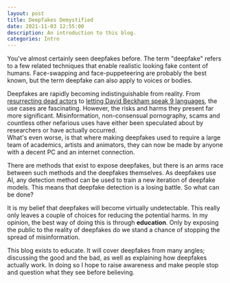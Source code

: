 ```yaml
---
layout: post
title: Deepfakes Demystified
date: 2021-11-03 12:55:00
description: An introduction to this blog.
categories: Intro
---
```


You've almost certainly seen deepfakes before. The term "deepfake" refers to a few
related techniques that enable realistic looking fake content of humans. Face-swapping
and face-puppeteering are probably the best known, but the term deepfake can also
apply to voices or bodies.     

Deepfakes are rapidly becoming indistinguishable from reality. From
[resurrecting dead actors](https://www.youtube.com/watch?v=gg1LPc6WUdM) to
[letting David Beckham speak 9 languages](https://www.synthesia.io/post/david-beckham),
the use cases are fascinating. However, the risks and harms they present far more
significant. Misinformation, non-consensual pornography, scams and countless other
nefarious uses have either been speculated about by researchers or have actually occurred.  
What's even worse, is that where making deepfakes used to require a large team of
academics, artists and animators, they can now be made by anyone with a decent PC
and an internet connection.  

There are methods that exist to expose deepfakes, but there is an arms race between
such methods and the deepfakes themselves. As deepfakes use AI, any detection method
can be used to train a new iteration of deepfake models. This means that deepfake
detection is a losing battle. So what can be done?

It is my belief that deepfakes will become virtually undetectable. This really only
leaves a couple of choices for reducing the potential harms. In my opinion, the
best way of doing this is through **education**. Only by exposing the public to
the reality of deepfakes do we stand a chance of stopping the spread of misinformation.

This blog exists to educate. It will cover deepfakes from many angles; discussing
the good and the bad, as well as explaining how deepfakes actually work. In doing so
I hope to raise awareness and make people stop and question what they see before
believing.
